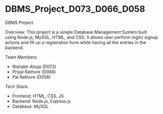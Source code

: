 # DBMS_Project_D073_D066_D058

DBMS Project:

Overview:
This project is a simple Database Management System built using Node.js, MySQL, HTML, and CSS. It allows user perform login/ signup actions and fill uo a registration form while having all the entries in the backend.

Team Members:
- Rishabh Ahuja (D073)  
- Priyal Rathore (D066)  
- Pal Rathore (D058)  

Tech Stack:
- Frontend: HTML, CSS, JS
- Backend: Node.js, Express.js  
- Database: MySQL  
